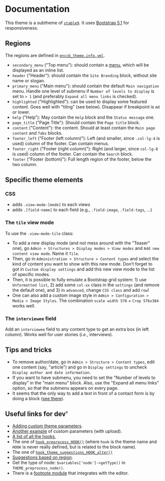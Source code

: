 # Documentation

This theme is a subtheme of [`stable9`](https://www.drupal.org/docs/8/theming-drupal-8/using-classy-as-a-base-theme).
It uses [Bootstrap 5.1](https://getbootstrap.com/docs/5.1/getting-started/introduction/) for responsiveness.

## Regions

The regions are defined in [`enccb_theme.info.yml`](enccb_theme.info.yml).

+ `secondary_menu` ("Top menu"): should contain a  [menu](https://www.drupal.org/docs/user_guide/en/menu-concept.html), which will be displayed as an inline list.
+ `header` ("Header"): should contain the `Site Branding` block, without site name or slogan.
+ `primary_menu` ("Main menu"): should contain the default `Main navigation` menu. Handle one level of submenu if `Number of levels to display` is set to `> 1` (and preferably `Expand all menu links` is checked).
+ `highlighted` ("Highlighted"): can be used to display some featured content. Goes well with "tiling" (see below). Disappear if breakpoint is `md` or lower.
+ `help` ("Help"): May contain the `Help` block and the `Status message` one.
+ `page_title` ("Page Title"): Should contain the `Page title` block.
+ `content` ("Content"): the content. Should at least contain the `Main page content` and `Tabs` blocks.
+ `footer_left` ("Footer (left column)"): Left (and smaller, since `.col-lg-4` is used) column of the footer. Can contain menus.
+ `footer_right` ("Footer (right column)"): Right (and larger, since `col-lg-8` is used) column of the footer. Can contain the `Search` block.
+ `footer` ("Footer (bottom)"): Full length region of the footer, below the two column.


## Specific theme elements


### CSS

+ adds `.view-mode-[mode]` to each views
+ adds `.[field-name]` to each field (e.g., `.field-image`, `.field-tags`, ...)

### The `tile` view mode

To use the `.view-mode-tile` class:

+ To add a new display mode (and not mess around with the "Teaser" one), go `Admin > Structures > Display modes > View modes` and `Add new content view mode`. Name it `Tile`.
+ Then, go in `Administration > Structure > Content types` and select the kind of content you want to show with this new mode. Don't forget to got in `Custom display settings` and add this new view mode to the list of specific modes.
+ Then, it is possible to fully emulate a Bootstrap grid system: 1) use `Unformatted list`, 2) add some `col-xx` class in the `settings` (and remove the default one), and 3) in `advanced`, change `CSS class` and add `row`!
+ One can also add a custom image style in `Admin > Configuration > Media > Image Styles`. The combination `scale width 576` + `Crop 576x384` works well.

### The `interviewee` field

Add an `interviewee` field to any content type to get an extra box (in left column).
Works well for user stories (*i.e.*, interviews).


## Tips and tricks

+ To remove author/date, go in `Admin > Structure > Content types`, edit one content (say, "article") and go in `Display settings` to uncheck `Display author and date information`.
+ If you want to have submenu, you need to set the "Number of levels to display" in the "main menu" block. Also, use the "Expand all menu links" option, so that the submenu appears on every page.
+ It seems that the only way to add a text in front of a contact form is by doing a block ([see there](https://drupal.stackexchange.com/questions/206267/how-to-add-predefined-text-to-contact-form)).

## Useful links for dev'

+ [Adding custom theme parameters](https://sarahcodes.medium.com/using-custom-theme-settings-in-templates-in-drupal-8-925391b8cff1).
+ [Another example](https://labs.tadigital.com/index.php/2019/07/03/advanced-theme-settings-in-drupal-8/) of custom parameters (with upload).
+ [A list of all the hooks](https://api.drupal.org/api/drupal/core%21core.api.php/group/hooks/9.3.x),
+ The one of [`hook_preprocess_HOOK()`](https://api.drupal.org/api/drupal/core%21lib%21Drupal%21Core%21Render%21theme.api.php/function/hook_preprocess_HOOK/9.3.x) (where `hook` is the theme name and `HOOK` is never really defined, but is related to the block name).
+ The one of [`hook_theme_suggestions_HOOK_alter()`](https://api.drupal.org/api/drupal/core!lib!Drupal!Core!Render!theme.api.php/function/hook_theme_suggestions_HOOK_alter/9.3.x)
+ [Suggestions based on region](https://www.drupal.org/forum/support/theme-development/2017-07-13/extra-template-name-suggestions-for-main-menus-based-on).
+ Get the type of node: `$variables['node']->getType()` in `THEME_preprocess_node()`.
+ There is a [footnote module](https://www.drupal.org/project/footnotes) that integrates with the editor.
